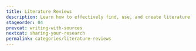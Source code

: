 ```yaml
---
title: Literature Reviews
description: Learn how to effectively find, use, and create literature reviews. 
stageorder: 04
prevcat: writing-with-sources
nextcat: sharing-your-research
permalink: categories/literature-reviews
---
```

